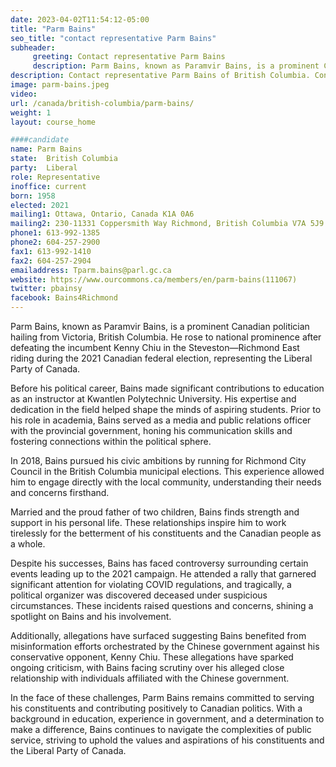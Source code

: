 ```yaml
---
date: 2023-04-02T11:54:12-05:00
title: "Parm Bains"
seo_title: "contact representative Parm Bains"
subheader:
     greeting: Contact representative Parm Bains
     description: Parm Bains, known as Paramvir Bains, is a prominent Canadian politician hailing from Victoria, British Columbia. He rose to national prominence after defeating the incumbent Kenny Chiu in the Steveston—Richmond East riding during the 2021 Canadian federal election, representing the Liberal Party of Canada.
description: Contact representative Parm Bains of British Columbia. Contact information for Parm Bains includes email address, phone number, and mailing address.
image: parm-bains.jpeg
video:
url: /canada/british-columbia/parm-bains/
weight: 1
layout: course_home

####candidate
name: Parm Bains
state:	British Columbia
party:	Liberal
role: Representative
inoffice: current
born: 1958
elected: 2021
mailing1: Ottawa, Ontario, Canada K1A 0A6
mailing2: 230-11331 Coppersmith Way Richmond, British Columbia V7A 5J9
phone1: 613-992-1385
phone2: 604-257-2900
fax1: 613-992-1410
fax2: 604-257-2904
emailaddress: Tparm.bains@parl.gc.ca
website: https://www.ourcommons.ca/members/en/parm-bains(111067)
twitter: pbainsy
facebook: Bains4Richmond
---
```


Parm Bains, known as Paramvir Bains, is a prominent Canadian politician hailing from Victoria, British Columbia. He rose to national prominence after defeating the incumbent Kenny Chiu in the Steveston—Richmond East riding during the 2021 Canadian federal election, representing the Liberal Party of Canada.

Before his political career, Bains made significant contributions to education as an instructor at Kwantlen Polytechnic University. His expertise and dedication in the field helped shape the minds of aspiring students. Prior to his role in academia, Bains served as a media and public relations officer with the provincial government, honing his communication skills and fostering connections within the political sphere.

In 2018, Bains pursued his civic ambitions by running for Richmond City Council in the British Columbia municipal elections. This experience allowed him to engage directly with the local community, understanding their needs and concerns firsthand.

Married and the proud father of two children, Bains finds strength and support in his personal life. These relationships inspire him to work tirelessly for the betterment of his constituents and the Canadian people as a whole.

Despite his successes, Bains has faced controversy surrounding certain events leading up to the 2021 campaign. He attended a rally that garnered significant attention for violating COVID regulations, and tragically, a political organizer was discovered deceased under suspicious circumstances. These incidents raised questions and concerns, shining a spotlight on Bains and his involvement.

Additionally, allegations have surfaced suggesting Bains benefited from misinformation efforts orchestrated by the Chinese government against his conservative opponent, Kenny Chiu. These allegations have sparked ongoing criticism, with Bains facing scrutiny over his alleged close relationship with individuals affiliated with the Chinese government.

In the face of these challenges, Parm Bains remains committed to serving his constituents and contributing positively to Canadian politics. With a background in education, experience in government, and a determination to make a difference, Bains continues to navigate the complexities of public service, striving to uphold the values and aspirations of his constituents and the Liberal Party of Canada.

